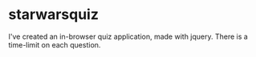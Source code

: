 # starwarsquiz

I've created an in-browser quiz application, made with jquery. There is a time-limit on each question.

